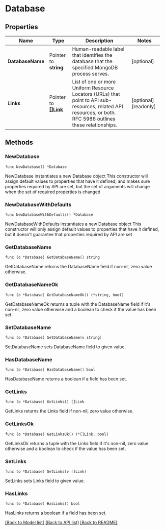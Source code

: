 # Database

## Properties

Name | Type | Description | Notes
------------ | ------------- | ------------- | -------------
**DatabaseName** | Pointer to **string** | Human-readable label that identifies the database that the specified MongoDB process serves. | [optional] 
**Links** | Pointer to [**[]Link**](Link.md) | List of one or more Uniform Resource Locators (URLs) that point to API sub-resources, related API resources, or both. RFC 5988 outlines these relationships. | [optional] [readonly] 

## Methods

### NewDatabase

`func NewDatabase() *Database`

NewDatabase instantiates a new Database object
This constructor will assign default values to properties that have it defined,
and makes sure properties required by API are set, but the set of arguments
will change when the set of required properties is changed

### NewDatabaseWithDefaults

`func NewDatabaseWithDefaults() *Database`

NewDatabaseWithDefaults instantiates a new Database object
This constructor will only assign default values to properties that have it defined,
but it doesn't guarantee that properties required by API are set

### GetDatabaseName

`func (o *Database) GetDatabaseName() string`

GetDatabaseName returns the DatabaseName field if non-nil, zero value otherwise.

### GetDatabaseNameOk

`func (o *Database) GetDatabaseNameOk() (*string, bool)`

GetDatabaseNameOk returns a tuple with the DatabaseName field if it's non-nil, zero value otherwise
and a boolean to check if the value has been set.

### SetDatabaseName

`func (o *Database) SetDatabaseName(v string)`

SetDatabaseName sets DatabaseName field to given value.

### HasDatabaseName

`func (o *Database) HasDatabaseName() bool`

HasDatabaseName returns a boolean if a field has been set.

### GetLinks

`func (o *Database) GetLinks() []Link`

GetLinks returns the Links field if non-nil, zero value otherwise.

### GetLinksOk

`func (o *Database) GetLinksOk() (*[]Link, bool)`

GetLinksOk returns a tuple with the Links field if it's non-nil, zero value otherwise
and a boolean to check if the value has been set.

### SetLinks

`func (o *Database) SetLinks(v []Link)`

SetLinks sets Links field to given value.

### HasLinks

`func (o *Database) HasLinks() bool`

HasLinks returns a boolean if a field has been set.


[[Back to Model list]](../README.md#documentation-for-models) [[Back to API list]](../README.md#documentation-for-api-endpoints) [[Back to README]](../README.md)


